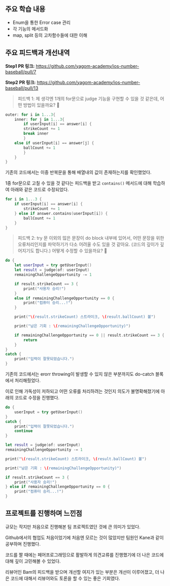 ## 주요 학습 내용

- Enum을 통한 Error case 관리
- 각 기능의 메서드화
- map, split 등의 고차함수들에 대한 이해



## 주요 피드백과 개선내역

**Step1 PR 링크:** https://github.com/yagom-academy/ios-number-baseball/pull/7

**Step2 PR 링크:** https://github.com/yagom-academy/ios-number-baseball/pull/13

> 피드백 1: 제 생각엔 1개의 for문으로 judge 기능을 구현할 수 있을 것 같은데, 어떤 방법이 있을까요? 🤔

```swift
outer: for i in 1...3{
	inner: for j in 1...3{
		if userInput[i] == answer[i] {
		strikeCount += 1
		break inner
		}
	else if userInput[i] == answer[j] {
		ballCount += 1
		}
	}
}
```

기존의 코드에서는 이중 반복문을 통해 배열내의 값이 존재하는지를 확인했었다.

1중 for문으로 고칠 수 있을 것 같다는 피드백을 받고 `contains()` 메서드에 대해 학습하여 아래와 같은 코드로 수정되었다.

```swift
for i in 1...3 {
    if userInput[i] == answer[i] {
        strikeCount += 1
    } else if answer.contains(userInput[i]) {
        ballCount += 1
    }
}
```



> 피드백 2: try 문 이외의 많은 문장이 do block 내부에 있어서, 어떤 문장을 위한 오류처리인지를 파악하기가 다소 어려울 수도 있을 것 같아요. (코드의 깊이가 깊어지기도 합니다.) 어떻게 수정할 수 있을까요? 🤔

```swift
do {
    let userInput = try getUserInput()
    let result = judge(of: userInput)
    remainingChallengeOpportunity -= 1

    if result.strikeCount == 3 {
        print("사용자 승리!")
    }
    else if remainingChallengeOpportunity == 0 {
        print("컴퓨터 승리...!")
    }

    print("\(result.strikeCount) 스트라이크, \(result.ballCount) 볼")

    print("남은 기회 : \(remainingChallengeOpportunity)")

    if remainingChallengeOpportunity == 0 || result.strikeCount == 3 {
        return
    }
}
catch {
    print("입력이 잘못되었습니다.")
}
```

기존의 코드에서는 erorr throwing이 발생할 수 있지 않은 부분까지도 do-catch 블록에서 처리해줬었다.

이로 인해 가독성이 저하되고 어떤 오류를 처리하려는 것인지 의도가 불명확해졌기에 아래의 코드로 수정을 진행했다.

```swift
do {
    userInput = try getUserInput()
}
catch {
    print("입력이 잘못되었습니다.")
    continue
}

let result = judge(of: userInput)
remainingChallengeOpportunity -= 1

print("\(result.strikeCount) 스트라이크, \(result.ballCount) 볼")

print("남은 기회 : \(remainingChallengeOpportunity)")

if result.strikeCount == 3 {
    print("사용자 승리!")
} else if remainingChallengeOpportunity == 0 {
    print("컴퓨터 승리...!")
}
```



## 프로젝트를 진행하며 느낀점

규모는 작지만 처음으로 진행해본 팀 프로젝트였던 것에 큰 의미가 있었다.

Github에서의 협업도 처음이었기에 처음엔 모르는 것이 많았지만 팀원인 Kane과 같이 공부하며 진행했다.

코드를 짤 때에는 페어프로그래밍으로 활발하게 의견교류를 진행했기에  더 나은 코드에 대해 깊이 고민해볼 수 있었다.

리뷰어인 Bam의 피드백을 받으며 개선할 여지가 있는 부분은 개선이 이루어졌고, 더 나은 코드에 대해서 리뷰어와도 토론을 할 수 있는 좋은 기회였다.
